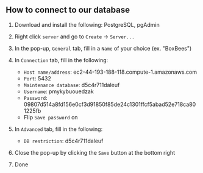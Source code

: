 ## How to connect to our database

1. Download and install the following: PostgreSQL, pgAdmin

2. Right click `server` and go to `Create` -> `Server...`

3. In the pop-up, `General` tab, fill in a `Name` of your choice (ex. "BoxBees")

4. In `Connection` tab, fill in the following:
    - `Host name/address`: ec2-44-193-188-118.compute-1.amazonaws.com
    - `Port`: 5432
    - `Maintenance database`: d5c4r711daleuf
    - `Username`: pmykybuouedzak
    - `Password`: 09807d514a8fd156e0cf3d91850f85de24c1301ffcf5abad52e718ca801225fb
    - Flip `Save password` on

5. In `Advanced` tab, fill in the following:
    - `DB restriction`: d5c4r711daleuf

6. Close the pop-up by clicking the `Save` button at the bottom right

7. Done